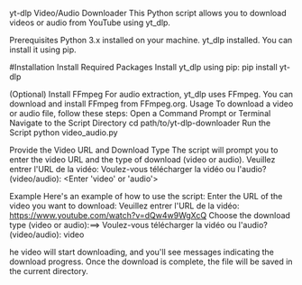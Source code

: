yt-dlp Video/Audio Downloader
This Python script allows you to download videos or audio from YouTube using yt_dlp.

Prerequisites
Python 3.x installed on your machine.
yt_dlp installed. You can install it using pip.


#Installation
Install Required Packages
Install yt_dlp using pip:
pip install yt-dlp

(Optional) Install FFmpeg
For audio extraction, yt_dlp uses FFmpeg. You can download and install FFmpeg from FFmpeg.org.
Usage
To download a video or audio file, follow these steps:
Open a Command Prompt or Terminal
Navigate to the Script Directory
cd path/to/yt-dlp-downloader
Run the Script
python video_audio.py

Provide the Video URL and Download Type
The script will prompt you to enter the video URL and the type of download (video or audio).
Veuillez entrer l'URL de la vidéo: <Enter the video URL here>
Voulez-vous télécharger la vidéo ou l'audio? (video/audio): <Enter 'video' or 'audio'>


Example
Here's an example of how to use the script:
Enter the URL of the video you want to download:
Veuillez entrer l'URL de la vidéo: https://www.youtube.com/watch?v=dQw4w9WgXcQ
Choose the download type (video or audio):==> Voulez-vous télécharger la vidéo ou l'audio? (video/audio): video


he video will start downloading, and you'll see messages indicating the download progress. Once the download is complete, the file will be saved in the current directory.





